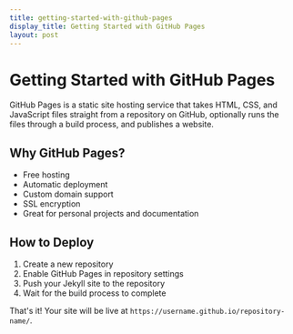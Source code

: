 ```yaml
---
title: getting-started-with-github-pages
display_title: Getting Started with GitHub Pages
layout: post
---
```


# Getting Started with GitHub Pages

GitHub Pages is a static site hosting service that takes HTML, CSS, and JavaScript files straight from a repository on GitHub, optionally runs the files through a build process, and publishes a website.

## Why GitHub Pages?

- Free hosting
- Automatic deployment
- Custom domain support
- SSL encryption
- Great for personal projects and documentation

## How to Deploy

1. Create a new repository
2. Enable GitHub Pages in repository settings
3. Push your Jekyll site to the repository
4. Wait for the build process to complete

That's it! Your site will be live at `https://username.github.io/repository-name/`. 